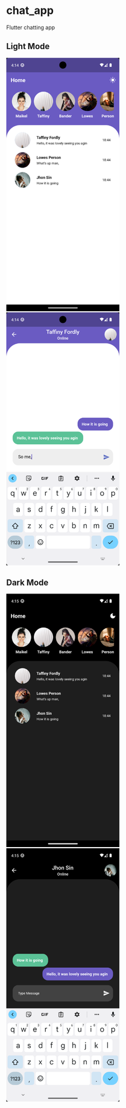 # chat_app
Flutter chatting app

## Light Mode 

<img src="Screenshots/Screenshot_1704730466.png" width="300"/>   <img src="Screenshots/Screenshot_1704730496.png" width="300"/>

## Dark Mode

<img src="Screenshots/Screenshot_1704730510.png" width="300"/>   <img src="Screenshots/Screenshot_1704730525.png" width="300"/>
